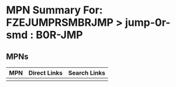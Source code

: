 



# MPN Summary For: FZEJUMPRSMBRJMP > jump-0r-smd : B0R-JMP

## MPNs
  

|MPN|Direct Links|Search Links|
| :--- | :--- | :--- |
||||
